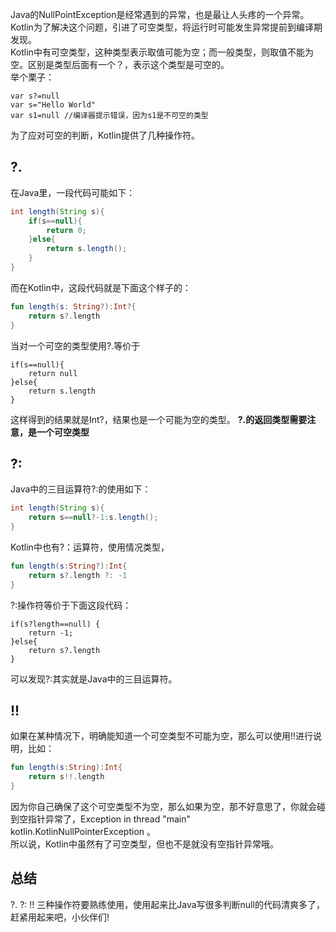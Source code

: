 Java的NullPointException是经常遇到的异常，也是最让人头疼的一个异常。Kotlin为了解决这个问题，引进了可空类型，将运行时可能发生异常提前到编译期发现。  
Kotlin中有可空类型，这种类型表示取值可能为空；而一般类型，则取值不能为空。区别是类型后面有一个？，表示这个类型是可空的。  
举个栗子：  
```
var s?=null
var s="Hello World"
var s1=null //编译器提示错误，因为s1是不可空的类型
```
为了应对可空的判断，Kotlin提供了几种操作符。  
## ?.  
在Java里，一段代码可能如下：  
```Java
int length(String s){
    if(s==null){
        return 0;
    }else{
        return s.length();
    }
}
```
而在Kotlin中，这段代码就是下面这个样子的：  
```Kotlin
fun length(s: String?):Int?{
    return s?.length
}
```
当对一个可空的类型使用?.等价于  
```
if(s==null){
    return null
}else{
    return s.length
}
```
这样得到的结果就是Int?，结果也是一个可能为空的类型。
**?.的返回类型需要注意，是一个可空类型**
## ?:  
Java中的三目运算符?:的使用如下：  
```Java
int length(String s){
    return s==null?-1:s.length();
}
```
Kotlin中也有?：运算符，使用情况类型，  
```Kotlin
fun length(s:String?):Int{
    return s?.length ?: -1
}
```
?:操作符等价于下面这段代码：  
```
if(s?length==null) {
    return -1;
}else{
    return s?.length
}
```
可以发现?:其实就是Java中的三目运算符。  
## !!  
如果在某种情况下，明确能知道一个可空类型不可能为空，那么可以使用!!进行说明，比如：  
```Kotlin
fun length(s:String):Int{
    return s!!.length
}
```
因为你自己确保了这个可空类型不为空，那么如果为空，那不好意思了，你就会碰到空指针异常了，Exception in thread "main" kotlin.KotlinNullPointerException  。  
所以说，Kotlin中虽然有了可空类型，但也不是就没有空指针异常哦。  

## 总结  
?.   ?:   !!   三种操作符要熟练使用，使用起来比Java写很多判断null的代码清爽多了，赶紧用起来吧，小伙伴们!
